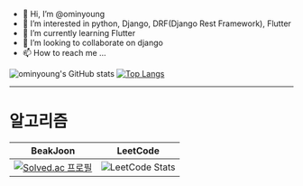 - 👋 Hi, I’m @ominyoung
- 👀 I’m interested in python, Django, DRF(Django Rest Framework), Flutter
- 🌱 I’m currently learning Flutter
- 💞️ I’m looking to collaborate on django
- 📫 How to reach me ...

<!---
ominyoung/ominyoung is a ✨ special ✨ repository because its `README.md` (this file) appears on your GitHub profile.
You can click the Preview link to take a look at your changes.
--->
![ominyoung's GitHub stats](https://github-readme-stats.vercel.app/api?username=ominyoung&show_icons=true&theme=radical)
[![Top Langs](https://github-readme-stats.vercel.app/api/top-langs/?username=ominyoung&layout=compact&theme=radical&langs_count=8)](https://github.com/anuraghazra/github-readme-stats)
<hr>
<h1>알고리즘</h1>

| BeakJoon | LeetCode |
| ------------ | ------------- |
| [![Solved.ac 프로필](http://mazassumnida.wtf/api/v2/generate_badge?boj=ohmj0907)](https://solved.ac/ohmj0907) | ![LeetCode Stats](https://leetcard.jacoblin.cool/ominyoung?theme=unicorn&font=Heebo)  |
